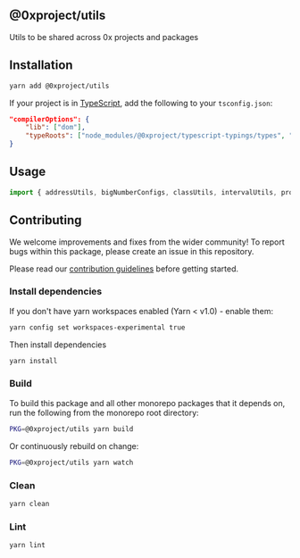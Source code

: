 ## @0xproject/utils

Utils to be shared across 0x projects and packages

## Installation

```bash
yarn add @0xproject/utils
```

If your project is in [TypeScript](https://www.typescriptlang.org/), add the following to your `tsconfig.json`:

```json
"compilerOptions": {
    "lib": ["dom"],
    "typeRoots": ["node_modules/@0xproject/typescript-typings/types", "node_modules/@types"],
}
```

## Usage

```javascript
import { addressUtils, bigNumberConfigs, classUtils, intervalUtils, promisify } from '@0xproject/utils';
```

## Contributing

We welcome improvements and fixes from the wider community! To report bugs within this package, please create an issue in this repository.

Please read our [contribution guidelines](../../CONTRIBUTING.md) before getting started.

### Install dependencies

If you don't have yarn workspaces enabled (Yarn < v1.0) - enable them:

```bash
yarn config set workspaces-experimental true
```

Then install dependencies

```bash
yarn install
```

### Build

To build this package and all other monorepo packages that it depends on, run the following from the monorepo root directory:

```bash
PKG=@0xproject/utils yarn build
```

Or continuously rebuild on change:

```bash
PKG=@0xproject/utils yarn watch
```

### Clean

```bash
yarn clean
```

### Lint

```bash
yarn lint
```

